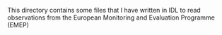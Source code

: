 This directory contains some files that I have written in IDL to read observations from the 
European Monitoring and Evaluation Programme (EMEP)
